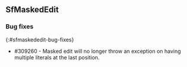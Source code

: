 ## SfMaskedEdit

### Bug fixes
{:#sfmaskededit-bug-fixes}

* \#309260 - Masked edit will no longer throw an exception on having multiple literals at the last position.